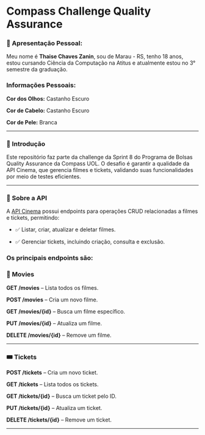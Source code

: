 # Compass Challenge Quality Assurance

### 🙋 Apresentação Pessoal:

Meu nome é **Thaise Chaves Zanin**, sou de Marau - RS, tenho 18 anos, estou cursando Ciência da Computação na Atitus e atualmente estou no 3° semestre da graduação.

### Informações Pessoais:

**Cor dos Olhos:** Castanho Escuro

**Cor de Cabelo:** Castanho Escuro

**Cor de Pele:** Branca

---
### 📍 Introdução

Este repositório faz parte da challenge da Sprint 8 do Programa de Bolsas Quality Assurance da Compass UOL. O desafio é garantir a qualidade da API Cinema, que gerencia filmes e tickets, validando suas funcionalidades por meio de testes eficientes.

---
### 📌 Sobre a API

A [API Cinema](http://localhost:3000/api/docs) possui endpoints para operações CRUD relacionadas a filmes e tickets, permitindo:

- ✅ Listar, criar, atualizar e deletar filmes.

- ✅ Gerenciar tickets, incluindo criação, consulta e exclusão.

### Os principais endpoints são:

### 🎥 Movies

**GET /movies** – Lista todos os filmes.

**POST /movies** – Cria um novo filme.

**GET /movies/{id}** – Busca um filme específico.

**PUT /movies/{id}** – Atualiza um filme.

**DELETE /movies/{id}** – Remove um filme.

---
### 🎟️ Tickets

**POST /tickets** – Cria um novo ticket.

**GET /tickets** – Lista todos os tickets.

**GET /tickets/{id}** – Busca um ticket pelo ID.

**PUT /tickets/{id}** – Atualiza um ticket.

**DELETE /tickets/{id}** – Remove um ticket.

---
